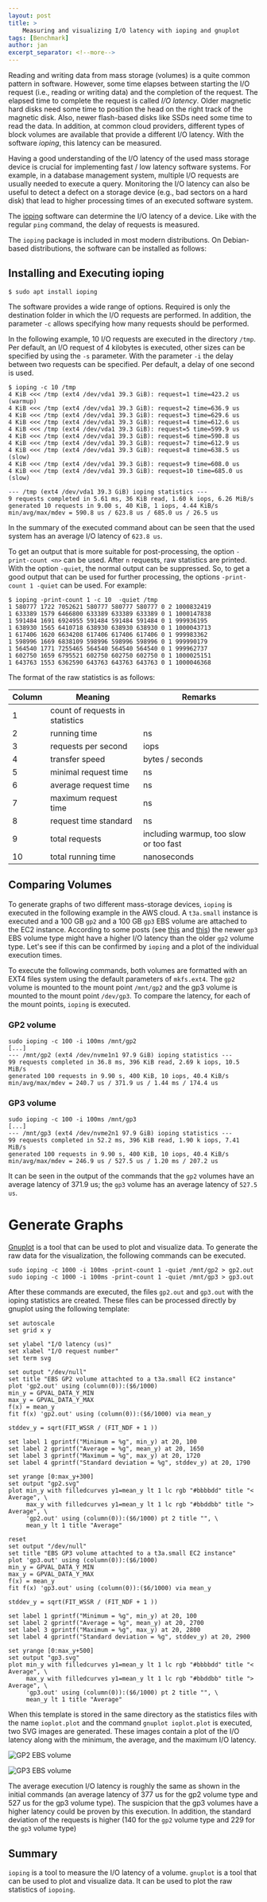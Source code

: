 ```yaml
---
layout: post
title: >
    Measuring and visualizing I/O latency with ioping and gnuplot
tags: [Benchmark]
author: jan
excerpt_separator: <!--more-->
---
```


Reading and writing data from mass storage (volumes) is a quite common pattern in software. However, some time elapses between starting the I/O request (i.e., reading or writing data) and the completion of the request. The elapsed time to complete the request is called _I/O latency_. Older magnetic hard disks need some time to position the head on the right track of the magnetic disk. Also, newer flash-based disks like SSDs need some time to read the data. In addition, at common cloud providers, different types of block volumes are available that provide a different I/O latency. With the software _ioping_, this latency can be measured.

<!--more-->

Having a good understanding of the I/O latency of the used mass storage device is crucial for implementing fast / low latency software systems. For example, in a database management system, multiple I/O requests are usually needed to execute a query. Monitoring the I/O latency can also be useful to detect a defect on a storage device (e.g., bad sectors on a hard disk) that lead to higher processing times of an executed software system.

The [ioping](https://github.com/koct9i/ioping) software can determine the I/O latency of a device. Like with the regular `ping` command, the delay of requests is measured.

The `ioping` package is included in most modern distributions. On Debian-based distributions, the software can be installed as follows:

## Installing and Executing ioping
```shell
$ sudo apt install ioping
```

The software provides a wide range of options. Required is only the destination folder in which the I/O requests are performed. In addition, the parameter `-c` allows specifying how many requests should be performed. 

In the following example, 10 I/O requests are executed in the directory `/tmp`. Per default, an I/O request of 4 kilobytes is executed, other sizes can be specified by using the `-s` parameter. With the parameter `-i` the delay between two requests can be specified. Per default, a delay of one second is used.

```
$ ioping -c 10 /tmp
4 KiB <<< /tmp (ext4 /dev/vda1 39.3 GiB): request=1 time=423.2 us (warmup)
4 KiB <<< /tmp (ext4 /dev/vda1 39.3 GiB): request=2 time=636.9 us
4 KiB <<< /tmp (ext4 /dev/vda1 39.3 GiB): request=3 time=629.6 us
4 KiB <<< /tmp (ext4 /dev/vda1 39.3 GiB): request=4 time=612.6 us
4 KiB <<< /tmp (ext4 /dev/vda1 39.3 GiB): request=5 time=599.9 us
4 KiB <<< /tmp (ext4 /dev/vda1 39.3 GiB): request=6 time=590.8 us
4 KiB <<< /tmp (ext4 /dev/vda1 39.3 GiB): request=7 time=612.9 us
4 KiB <<< /tmp (ext4 /dev/vda1 39.3 GiB): request=8 time=638.5 us (slow)
4 KiB <<< /tmp (ext4 /dev/vda1 39.3 GiB): request=9 time=608.0 us
4 KiB <<< /tmp (ext4 /dev/vda1 39.3 GiB): request=10 time=685.0 us (slow)

--- /tmp (ext4 /dev/vda1 39.3 GiB) ioping statistics ---
9 requests completed in 5.61 ms, 36 KiB read, 1.60 k iops, 6.26 MiB/s
generated 10 requests in 9.00 s, 40 KiB, 1 iops, 4.44 KiB/s
min/avg/max/mdev = 590.8 us / 623.8 us / 685.0 us / 26.5 us
```

In the summary of the executed command about can be seen that the used system has an average I/O latency of `623.8 us`. 

To get an output that is more suitable for post-processing, the option `-print-count <n>` can be used. After `n` requests, raw statistics are printed. With the option `-quiet`, the normal output can be suppressed. So, to get a good output that can be used for further processing, the options `-print-count 1 -quiet` can be used. For example:

```
$ ioping -print-count 1 -c 10  -quiet /tmp
1 580777 1722 7052621 580777 580777 580777 0 2 1000832419
1 633389 1579 6466800 633389 633389 633389 0 1 1000147838
1 591484 1691 6924955 591484 591484 591484 0 1 999936195
1 638930 1565 6410718 638930 638930 638930 0 1 1000043713
1 617406 1620 6634208 617406 617406 617406 0 1 999983362
1 598996 1669 6838109 598996 598996 598996 0 1 999990179
1 564540 1771 7255465 564540 564540 564540 0 1 999962737
1 602750 1659 6795521 602750 602750 602750 0 1 1000025151
1 643763 1553 6362590 643763 643763 643763 0 1 1000046368
```

The format of the raw statistics is as follows:

| Column | Meaning                         | Remarks          |
|--------|---------------------------------|------------------|
|   1    | count of requests in statistics |                  |
|   2    | running time                    |  ns              |
|   3    | requests per second             |  iops            |
|   4    | transfer speed                  |  bytes / seconds |
|   5    | minimal request time            |  ns              |
|   6    | average request time            |  ns              |
|   7    | maximum request time            |  ns              |
|   8    | request time standard           |  ns              |
|   9    | total requests                  | including warmup, too slow or too fast |
|   10   | total running time              | nanoseconds      |

## Comparing Volumes

To generate graphs of two different mass-storage devices, `ioping` is executed in the following example in the AWS cloud. A `t3a.small` instance is executed and a 100 GB `gp2` and a 100 GB `gp3` EBS volume are attached to the EC2 instance. According to some posts (see [this](https://www.percona.com/blog/performance-of-various-ebs-storage-types-in-aws/) and [this](https://stackoverflow.com/questions/65605025/new-aws-ec2-ebs-gp3-volumes-are-slow)) the newer `gp3` EBS volume type might have a higher I/O latency than the older `gp2` volume type. Let's see if this can be confirmed by `ioping` and a plot of the individual execution times.

To execute the following commands, both volumes are formatted with an EXT4 files system using the default parameters of `mkfs.ext4`. The `gp2` volume is mounted to the mount point `/mnt/gp2` and the gp3 volume is mounted to the mount point `/dev/gp3`. To compare the latency, for each of the mount points, `ioping` is executed. 

### GP2 volume
```
sudo ioping -c 100 -i 100ms /mnt/gp2
[...]
--- /mnt/gp2 (ext4 /dev/nvme1n1 97.9 GiB) ioping statistics ---
99 requests completed in 36.8 ms, 396 KiB read, 2.69 k iops, 10.5 MiB/s
generated 100 requests in 9.90 s, 400 KiB, 10 iops, 40.4 KiB/s
min/avg/max/mdev = 240.7 us / 371.9 us / 1.44 ms / 174.4 us
```

### GP3 volume
```
sudo ioping -c 100 -i 100ms /mnt/gp3
[...]
--- /mnt/gp3 (ext4 /dev/nvme2n1 97.9 GiB) ioping statistics ---
99 requests completed in 52.2 ms, 396 KiB read, 1.90 k iops, 7.41 MiB/s
generated 100 requests in 9.90 s, 400 KiB, 10 iops, 40.4 KiB/s
min/avg/max/mdev = 246.9 us / 527.5 us / 1.20 ms / 207.2 us
```

It can be seen in the output of the commands that the `gp2` volumes have an average latency of 371.9 us; the `gp3` volume has an average latency of `527.5 us`.

# Generate Graphs

[Gnuplot](http://www.gnuplot.info/) is a tool that can be used to plot and visualize data. To generate the raw data for the visualization, the following commands can be executed.

```
sudo ioping -c 1000 -i 100ms -print-count 1 -quiet /mnt/gp2 > gp2.out
sudo ioping -c 1000 -i 100ms -print-count 1 -quiet /mnt/gp3 > gp3.out
```

After these commands are executed, the files `gp2.out` and `gp3.out` with the ioping statistics are created. These files can be processed directly by gnuplot using the following template:

```
set autoscale
set grid x y

set ylabel "I/O latency (us)"
set xlabel "I/O request number"
set term svg

set output "/dev/null"
set title "EBS GP2 volume attachted to a t3a.small EC2 instance" 
plot 'gp2.out' using (column(0)):($6/1000)
min_y = GPVAL_DATA_Y_MIN
max_y = GPVAL_DATA_Y_MAX
f(x) = mean_y
fit f(x) 'gp2.out' using (column(0)):($6/1000) via mean_y

stddev_y = sqrt(FIT_WSSR / (FIT_NDF + 1 ))

set label 1 gprintf("Minimum = %g", min_y) at 20, 100
set label 2 gprintf("Average = %g", mean_y) at 20, 1650
set label 3 gprintf("Maximum = %g", max_y) at 20, 1720
set label 4 gprintf("Standard deviation = %g", stddev_y) at 20, 1790

set yrange [0:max_y+300]
set output "gp2.svg"
plot min_y with filledcurves y1=mean_y lt 1 lc rgb "#bbbbdd" title "< Average", \
     max_y with filledcurves y1=mean_y lt 1 lc rgb "#bbddbb" title "> Average", \
     'gp2.out' using (column(0)):($6/1000) pt 2 title "", \
     mean_y lt 1 title "Average"

reset
set output "/dev/null"
set title "EBS GP3 volume attachted to a t3a.small EC2 instance" 
plot 'gp3.out' using (column(0)):($6/1000)
min_y = GPVAL_DATA_Y_MIN
max_y = GPVAL_DATA_Y_MAX
f(x) = mean_y
fit f(x) 'gp3.out' using (column(0)):($6/1000) via mean_y

stddev_y = sqrt(FIT_WSSR / (FIT_NDF + 1 ))

set label 1 gprintf("Minimum = %g", min_y) at 20, 100
set label 2 gprintf("Average = %g", mean_y) at 20, 2700
set label 3 gprintf("Maximum = %g", max_y) at 20, 2800
set label 4 gprintf("Standard deviation = %g", stddev_y) at 20, 2900

set yrange [0:max_y+500]
set output "gp3.svg"
plot min_y with filledcurves y1=mean_y lt 1 lc rgb "#bbbbdd" title "< Average", \
     max_y with filledcurves y1=mean_y lt 1 lc rgb "#bbddbb" title "> Average", \
     'gp3.out' using (column(0)):($6/1000) pt 2 title "", \
     mean_y lt 1 title "Average"
```

When this template is stored in the same directory as the statistics files with the name `ioplot.plot` and the command `gnuplot ioplot.plot` is executed, two SVG images are generated. These images contain a plot of the I/O latency along with the minimum, the average, and the maximum I/O latency.

![GP2 EBS volume](/assets/misc/ioping/gp2.svg "EBS GP2 volume attachted to a t3a.small EC2 instance")

![GP3 EBS volume](/assets/misc/ioping/gp3.svg "EBS GP3 volume attachted to a t3a.small EC2 instance")

The average execution I/O latency is roughly the same as shown in the initial commands (an average latency of 377 us for the gp2 volume type and 527 us for the gp3 volume type). The suspicion that the gp3 volumes have a higher latency could be proven by this execution. In addition, the standard deviation of the requests is higher (140 for the `gp2` volume type and 229 for the `gp3` volume type)

## Summary
`ioping` is a tool to measure the I/O latency of a volume. `gnuplot` is a tool that can be used to plot and visualize data. It can be used to plot the raw statistics of `iopoing`.